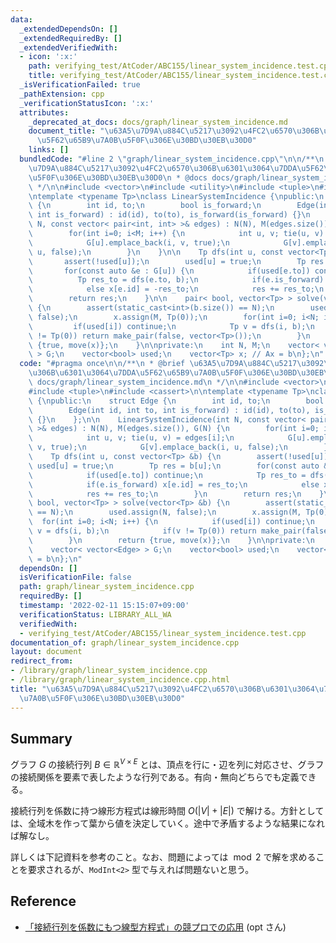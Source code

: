 ```yaml
---
data:
  _extendedDependsOn: []
  _extendedRequiredBy: []
  _extendedVerifiedWith:
  - icon: ':x:'
    path: verifying_test/AtCoder/ABC155/linear_system_incidence.test.cpp
    title: verifying_test/AtCoder/ABC155/linear_system_incidence.test.cpp
  _isVerificationFailed: true
  _pathExtension: cpp
  _verificationStatusIcon: ':x:'
  attributes:
    _deprecated_at_docs: docs/graph/linear_system_incidence.md
    document_title: "\u63A5\u7D9A\u884C\u5217\u3092\u4FC2\u6570\u306B\u6301\u3064\u7DDA\
      \u5F62\u65B9\u7A0B\u5F0F\u306E\u30BD\u30EB\u30D0"
    links: []
  bundledCode: "#line 2 \"graph/linear_system_incidence.cpp\"\n\n/**\n * @brief \u63A5\
    \u7D9A\u884C\u5217\u3092\u4FC2\u6570\u306B\u6301\u3064\u7DDA\u5F62\u65B9\u7A0B\
    \u5F0F\u306E\u30BD\u30EB\u30D0\n * @docs docs/graph/linear_system_incidence.md\n\
    \ */\n\n#include <vector>\n#include <utility>\n#include <tuple>\n#include <cassert>\n\
    \ntemplate <typename Tp>\nclass LinearSystemIncidence {\npublic:\n    struct Edge\
    \ {\n        int id, to;\n        bool is_forward;\n        Edge(int id, int to,\
    \ int is_forward) : id(id), to(to), is_forward(is_forward) {}\n    };\n\n    LinearSystemIncidence(int\
    \ N, const vector< pair<int, int> >& edges) : N(N), M(edges.size()), G(N) {\n\
    \        for(int i=0; i<M; i++) {\n            int u, v; tie(u, v) = edges[i];\n\
    \            G[u].emplace_back(i, v, true);\n            G[v].emplace_back(i,\
    \ u, false);\n        }\n    }\n\n    Tp dfs(int u, const vector<Tp> &b) {\n \
    \       assert(!used[u]);\n        used[u] = true;\n        Tp res = b[u];\n \
    \       for(const auto &e : G[u]) {\n            if(used[e.to]) continue;\n  \
    \          Tp res_to = dfs(e.to, b);\n            if(e.is_forward) x[e.id] = res_to;\n\
    \            else x[e.id] = -res_to;\n            res += res_to;\n        }\n\
    \        return res;\n    }\n\n    pair< bool, vector<Tp> > solve(vector<Tp> &b)\
    \ {\n        assert(static_cast<int>(b.size()) == N);\n        used.assign(N,\
    \ false);\n        x.assign(M, Tp(0));\n        for(int i=0; i<N; i++) {\n   \
    \         if(used[i]) continue;\n            Tp v = dfs(i, b);\n            if(v\
    \ != Tp(0)) return make_pair(false, vector<Tp>());\n        }\n        return\
    \ {true, move(x)};\n    }\n\nprivate:\n    int N, M;\n    vector< vector<Edge>\
    \ > G;\n    vector<bool> used;\n    vector<Tp> x; // Ax = b\n};\n"
  code: "#pragma once\n\n/**\n * @brief \u63A5\u7D9A\u884C\u5217\u3092\u4FC2\u6570\
    \u306B\u6301\u3064\u7DDA\u5F62\u65B9\u7A0B\u5F0F\u306E\u30BD\u30EB\u30D0\n * @docs\
    \ docs/graph/linear_system_incidence.md\n */\n\n#include <vector>\n#include <utility>\n\
    #include <tuple>\n#include <cassert>\n\ntemplate <typename Tp>\nclass LinearSystemIncidence\
    \ {\npublic:\n    struct Edge {\n        int id, to;\n        bool is_forward;\n\
    \        Edge(int id, int to, int is_forward) : id(id), to(to), is_forward(is_forward)\
    \ {}\n    };\n\n    LinearSystemIncidence(int N, const vector< pair<int, int>\
    \ >& edges) : N(N), M(edges.size()), G(N) {\n        for(int i=0; i<M; i++) {\n\
    \            int u, v; tie(u, v) = edges[i];\n            G[u].emplace_back(i,\
    \ v, true);\n            G[v].emplace_back(i, u, false);\n        }\n    }\n\n\
    \    Tp dfs(int u, const vector<Tp> &b) {\n        assert(!used[u]);\n       \
    \ used[u] = true;\n        Tp res = b[u];\n        for(const auto &e : G[u]) {\n\
    \            if(used[e.to]) continue;\n            Tp res_to = dfs(e.to, b);\n\
    \            if(e.is_forward) x[e.id] = res_to;\n            else x[e.id] = -res_to;\n\
    \            res += res_to;\n        }\n        return res;\n    }\n\n    pair<\
    \ bool, vector<Tp> > solve(vector<Tp> &b) {\n        assert(static_cast<int>(b.size())\
    \ == N);\n        used.assign(N, false);\n        x.assign(M, Tp(0));\n      \
    \  for(int i=0; i<N; i++) {\n            if(used[i]) continue;\n            Tp\
    \ v = dfs(i, b);\n            if(v != Tp(0)) return make_pair(false, vector<Tp>());\n\
    \        }\n        return {true, move(x)};\n    }\n\nprivate:\n    int N, M;\n\
    \    vector< vector<Edge> > G;\n    vector<bool> used;\n    vector<Tp> x; // Ax\
    \ = b\n};\n"
  dependsOn: []
  isVerificationFile: false
  path: graph/linear_system_incidence.cpp
  requiredBy: []
  timestamp: '2022-02-11 15:15:07+09:00'
  verificationStatus: LIBRARY_ALL_WA
  verifiedWith:
  - verifying_test/AtCoder/ABC155/linear_system_incidence.test.cpp
documentation_of: graph/linear_system_incidence.cpp
layout: document
redirect_from:
- /library/graph/linear_system_incidence.cpp
- /library/graph/linear_system_incidence.cpp.html
title: "\u63A5\u7D9A\u884C\u5217\u3092\u4FC2\u6570\u306B\u6301\u3064\u7DDA\u5F62\u65B9\
  \u7A0B\u5F0F\u306E\u30BD\u30EB\u30D0"
---
```

## Summary

グラフ $G$ の接続行列 $B \in \mathbb{R}^{V \times E}$ とは、頂点を行に・辺を列に対応させ、グラフの接続関係を要素で表したような行列である。有向・無向どちらでも定義できる。

接続行列を係数に持つ線形方程式は線形時間 $O( \lvert V \rvert + \lvert E \rvert )$ で解ける。方針としては、全域木を作って葉から値を決定していく。途中で矛盾するような結果になれば解なし。

詳しくは下記資料を参考のこと。なお、問題によっては $\bmod 2$ で解を求めることを要求されるが、`ModInt<2>` 型で与えれば問題ないと思う。

## Reference

- [「接続行列を係数にもつ線型方程式」の競プロでの応用](https://drive.google.com/file/d/1GYxjvoEIn_j9i9AEWP5zQ4yyCQCLysrn/view) (opt さん)